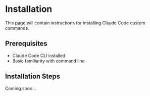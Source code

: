 # Installation

This page will contain instructions for installing Claude Code custom commands.

## Prerequisites

- Claude Code CLI installed
- Basic familiarity with command line

## Installation Steps

Coming soon...